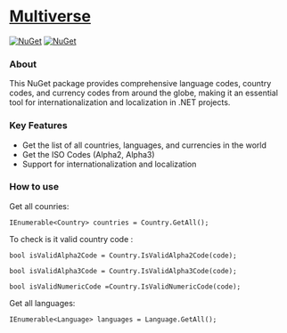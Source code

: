 ﻿# [Multiverse]()

[![NuGet](https://img.shields.io/nuget/v/Multiverse.svg)](https://www.nuget.org/packages/Multiverse/)
[![NuGet](https://img.shields.io/nuget/dt/Multiverse.svg)](https://www.nuget.org/packages/Multiverse/)


### About

This NuGet package provides comprehensive language codes, country codes, and currency codes from around the globe, making it an essential tool for internationalization and localization in .NET projects.

### Key Features

- Get the list of all countries, languages, and currencies in the world
- Get the ISO Codes (Alpha2, Alpha3)
- Support for internationalization and localization

### How to use

Get all counries:
```
IEnumerable<Country> countries = Country.GetAll();
```

To check is it valid country code :

```
bool isValidAlpha2Code = Country.IsValidAlpha2Code(code);

bool isValidAlpha3Code = Country.IsValidAlpha3Code(code);

bool isValidNumericCode =Country.IsValidNumericCode(code);
```

Get all languages:
```
IEnumerable<Language> languages = Language.GetAll();
```